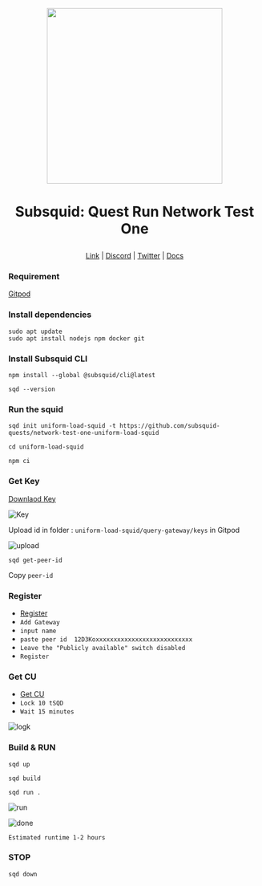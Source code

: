 <p align="center">
  <img height="350" height="350" src="https://github.com/catsmile100/Subsquid/assets/85368621/942db58e-fbaa-43d0-b539-541e640da311">
</p>
<h1>
<p align="center"> Subsquid: Quest Run Network Test One </p>
</h1>

<p align="center">
  <a href="https://subsquid.io">Link</a> |
  <a href="https://discord.com/invite/subsquid">Discord</a> |
  <a href="https://twitter.com/subsquid">Twitter</a> |
  <a href="https://github.com/subsquid-quests/network-test-one-uniform-load-squid">Docs</a> 
</p>

### Requirement

[Gitpod ](https://www.gitpod.io/)

### Install dependencies
```
sudo apt update
sudo apt install nodejs npm docker git
```

### Install Subsquid CLI
```
npm install --global @subsquid/cli@latest
```
```
sqd --version
```

### Run the squid
```
sqd init uniform-load-squid -t https://github.com/subsquid-quests/network-test-one-uniform-load-squid
```
```
cd uniform-load-squid
```
```
npm ci
```

### Get Key

[Downlaod Key](https://app.subsquid.io/network-dashboard)


![Key](https://github.com/catsmile100/Subsquid/assets/85368621/8b170199-67b4-4162-8a97-42d2b92e705e)


Upload id in folder : `uniform-load-squid/query-gateway/keys` in Gitpod


![upload](https://github.com/catsmile100/Subsquid/assets/85368621/e4456568-c2f5-497c-91aa-e73493483eaf)


```
sqd get-peer-id
```
Copy `peer-id`

### Register
- [Register](https://app.subsquid.io/profile/gateways/add?testnet)
- `Add Gateway`
- `input name`
- `paste peer id  12D3Koxxxxxxxxxxxxxxxxxxxxxxxxxxx`
- `Leave the "Publicly available" switch disabled`
- `Register`


### Get CU
- [Get CU](https://app.subsquid.io/profile/gateways?testnet)
- `Lock 10 tSQD`
- `Wait 15 minutes`
  
![logk](https://github.com/catsmile100/Subsquid/assets/85368621/191e4531-e409-465c-876e-b3a788251434)



### Build & RUN
```
sqd up
```
```
sqd build
```
```
sqd run .
```

![run](https://github.com/catsmile100/Subsquid/assets/85368621/bedfe3b0-b9bb-4ad8-9bb2-fc55a82362fa)


![done](https://github.com/catsmile100/Subsquid/assets/85368621/5f519d7a-46fc-4284-89aa-3f0771f64ea4)

`Estimated runtime 1-2 hours`
### STOP
```
sqd down
```

